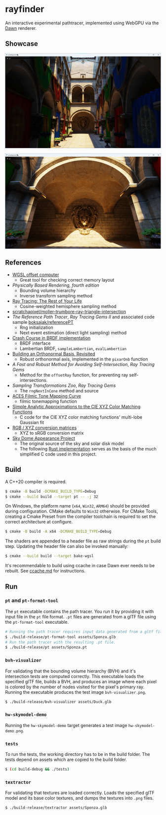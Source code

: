 # rayfinder

An interactive experimental pathtracer, implemented using WebGPU via the [Dawn](https://dawn.googlesource.com/dawn) renderer.

## Showcase

![sponza-1](/img/sponza-1.png)

![sponza-2](/img/sponza-2.png)

## References

- [WGSL offset computer](https://webgpufundamentals.org/webgpu/lessons/resources/wgsl-offset-computer.html)
  - Great tool for checking correct memory layout
- _Physically Based Rendering, fourth edition_
  - Bounding volume hierarchy
  - Inverse transform sampling method
- [Ray Tracing: The Rest of Your Life](https://raytracing.github.io/books/RayTracingTheRestOfYourLife.html)
  - Cosine-weighted hemisphere sampling method
- [scratchapixel/moller-trumbore-ray-triangle-intersection](https://www.scratchapixel.com/lessons/3d-basic-rendering/ray-tracing-rendering-a-triangle/moller-trumbore-ray-triangle-intersection.html)
- _The Reference Path Tracer_, _Ray Tracing Gems II_ and associated code sample [boksajak/referencePT](https://github.com/boksajak/referencePT/)
  - Rng initialization
  - Next event estimation (direct light sampling) method
- [Crash Course in BRDF implementation](https://boksajak.github.io/files/CrashCourseBRDF.pdf)
  - BRDF interface
  - Lambertian BRDF, `sampleLambertian`, `evalLambertian` 
- [Building an Orthonormal Basis, Revisited](https://www.jcgt.org/published/0006/01/01/paper-lowres.pdf)
  - Robust orthonormal axis, implemented in the `pixarOnb` function
- _A Fast and Robust Method for Avoiding Self-Intersection_, _Ray Tracing Gems_
  - Method for the `offsetRay` function, for preventing ray self-intersections.
- _Sampling Transformations Zoo_, _Ray Tracing Gems_
  - The `rngNextInCone` method and source
- [ACES Filmic Tone Mapping Curve](https://knarkowicz.wordpress.com/2016/01/06/aces-filmic-tone-mapping-curve/)
  - filmic tonemapping function
- [Simple Analytic Approximations to the CIE XYZ Color Matching Functions](https://jcgt.org/published/0002/02/01/)
  - C code for the CIE XYZ color matching functions' multi-lobe Gaussian fit
- [RGB / XYZ conversion matrices](http://www.brucelindbloom.com/index.html?Eqn_RGB_XYZ_Matrix.html)
  - XYZ to sRGB conversion matrix
- [Sky Dome Appearance Project](https://cgg.mff.cuni.cz/projects/SkylightModelling/)
  - The original source of the sky and solar disk model
  - The following [Rust implementation](https://github.com/phoekz/hw-skymodel) serves as the basis of the much simplified C code used in this project.

## Build

A C++20 compiler is required.

```sh
$ cmake -B build -DCMAKE_BUILD_TYPE=Debug
$ cmake --build build --target pt -- -j 32
```

On Windows, the platform name (`x64`, `Win32`, `ARM64`) should be provided during configuration. CMake defaults to `Win32` otherwise. For CMake Tools, creating a Cmake Preset from the compiler toolchain is required to set the correct architecture at configure.

```sh
$ cmake -B build -A x64 -DCMAKE_BUILD_TYPE=Debug
```

The shaders are appended to a header file as raw strings during the `pt` build step. Updating the header file can also be invoked manually:

```sh
$ cmake --build build --target bake-wgsl
```

It's recommendable to build using ccache in case Dawn ever needs to be rebuilt. See [ccache.md](notes/ccache.md) for instructions.

## Run

### `pt` and `pt-format-tool`

The `pt` executable contains the path tracer. You run it by providing it with input file in the `pt` file format. `.pt` files are generated from a glTF file using the `pt-format-tool` executable.

```sh
# Running the path tracer requires input data generated from a gltf file.
$ ./build-release/pt-format-tool assets/Sponza.glb
# Run the path tracer with the resulting .pt file.
$ ./build-release/pt assets/Sponza.pt
```

### `bvh-visualizer`

For validating that the bounding volume hierarchy (BVH) and it's intersection tests are computed correctly. This executable loads the specified glTF file, builds a BVH, and produces an image where each pixel is colored by the number of nodes visited for the pixel's primary ray. Running the executable produces the test image `bvh-visualizer.png`.

```sh
$ ./build-release/bvh-visualizer assets/Duck.glb
```

### `hw-skymodel-demo`

Running the `hw-skymodel-demo` target generates a test image `hw-skymodel-demo.png`.

### `tests`

To run the tests, the working directory has to be in the build folder. The tests depend on assets which are copied to the build folder.

```sh
$ (cd build-debug && ./tests)
```

### `textractor`

For validating that textures are loaded correctly. Loads the specified glTF model and its base color textures, and dumps the textures into `.png` files.

```sh
$ ./build-release/textractor assets/Sponza.glb
```
